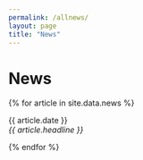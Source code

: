 ```yaml
---
permalink: /allnews/
layout: page
title: "News"
---
```


# News

{% for article in site.data.news %}
<p>{{ article.date }} <br>
<em>{{ article.headline }}</em></p>
{% endfor %}
